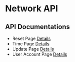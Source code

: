 # Network API

## API Documentations 

*   Reset Page [Details](reset.md)
*   Time Page [Details](time.md)
*   Update Page [Details](update.md)
*   User Account Page [Details](useracc.md)